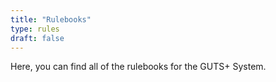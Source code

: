 ```yaml
---
title: "Rulebooks"
type: rules
draft: false
---
```

Here, you can find all of the rulebooks for the GUTS+ System.
